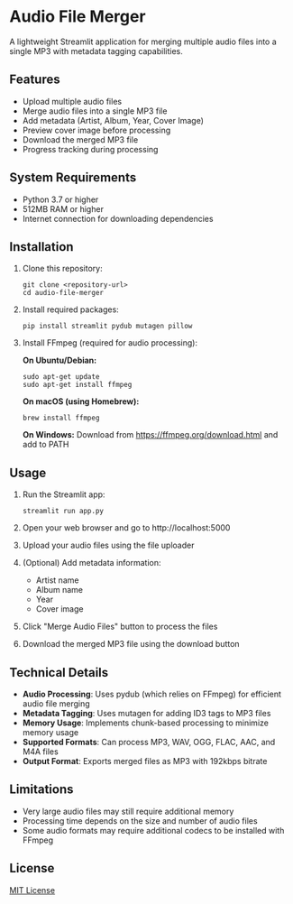 # Audio File Merger

A lightweight Streamlit application for merging multiple audio files into a single MP3 with metadata tagging capabilities.

## Features

- Upload multiple audio files
- Merge audio files into a single MP3 file
- Add metadata (Artist, Album, Year, Cover Image)
- Preview cover image before processing
- Download the merged MP3 file
- Progress tracking during processing

## System Requirements

- Python 3.7 or higher
- 512MB RAM or higher
- Internet connection for downloading dependencies

## Installation

1. Clone this repository:
   ```
   git clone <repository-url>
   cd audio-file-merger
   ```

2. Install required packages:
   ```
   pip install streamlit pydub mutagen pillow
   ```

3. Install FFmpeg (required for audio processing):
   
   **On Ubuntu/Debian:**
   ```
   sudo apt-get update
   sudo apt-get install ffmpeg
   ```
   
   **On macOS (using Homebrew):**
   ```
   brew install ffmpeg
   ```
   
   **On Windows:**
   Download from https://ffmpeg.org/download.html and add to PATH

## Usage

1. Run the Streamlit app:
   ```
   streamlit run app.py
   ```

2. Open your web browser and go to http://localhost:5000

3. Upload your audio files using the file uploader

4. (Optional) Add metadata information:
   - Artist name
   - Album name
   - Year
   - Cover image

5. Click "Merge Audio Files" button to process the files

6. Download the merged MP3 file using the download button

## Technical Details

- **Audio Processing**: Uses pydub (which relies on FFmpeg) for efficient audio file merging
- **Metadata Tagging**: Uses mutagen for adding ID3 tags to MP3 files
- **Memory Usage**: Implements chunk-based processing to minimize memory usage
- **Supported Formats**: Can process MP3, WAV, OGG, FLAC, AAC, and M4A files
- **Output Format**: Exports merged files as MP3 with 192kbps bitrate

## Limitations

- Very large audio files may still require additional memory
- Processing time depends on the size and number of audio files
- Some audio formats may require additional codecs to be installed with FFmpeg

## License

[MIT License](LICENSE)
